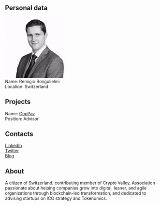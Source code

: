 ## Personal data
![remigio bongulielmi photo](photo/remigio_bongulielmi.jpg)  
Name:   Remigio Bongulielmi  
Location: Switzerland   
## Projects 
Name: [CopPay](../projects/coppay.md)  
Position: Advisor   
## Contacts
[LinkedIn](https://www.linkedin.com/in/thesingularity/)  
[Twitter](https://twitter.com/remigio_b)  
[Blog](https://medium.com/@Remigio_B)
## About
A citizen of Switzerland, contributing member of Crypto Valley, Association passionate about helping companies grow into digital, leaner, and agile organizations through blockchain-led transformation, and dedicated to advising startups on ICO strategy and Tokenomics.
